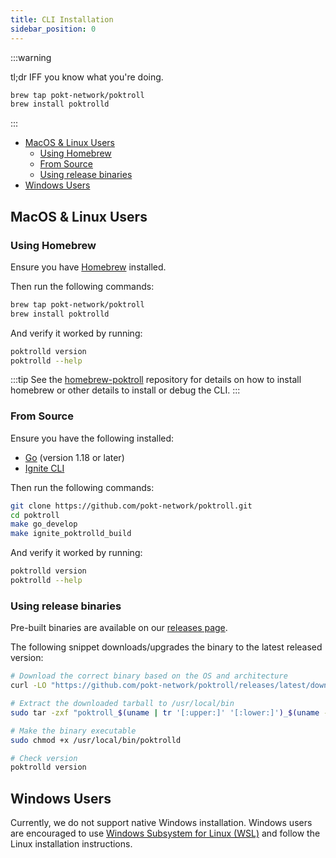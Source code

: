```yaml
---
title: CLI Installation
sidebar_position: 0
---
```


:::warning

tl;dr IFF you know what you're doing.

```bash
brew tap pokt-network/poktroll
brew install poktrolld
```

:::

- [MacOS \& Linux Users](#macos--linux-users)
  - [Using Homebrew](#using-homebrew)
  - [From Source](#from-source)
  - [Using release binaries](#using-release-binaries)
- [Windows Users](#windows-users)

## MacOS & Linux Users

### Using Homebrew

Ensure you have [Homebrew](https://brew.sh/) installed.

Then run the following commands:

```bash
brew tap pokt-network/poktroll
brew install poktrolld
```

And verify it worked by running:

```bash
poktrolld version
poktrolld --help
```

:::tip
See the [homebrew-poktroll](https://github.com/pokt-network/homebrew-poktroll/)
repository for details on how to install homebrew or other details to install
or debug the CLI.
:::

### From Source

Ensure you have the following installed:

- [Go](https://go.dev/doc/install) (version 1.18 or later)
- [Ignite CLI](https://docs.ignite.com/welcome/install)

Then run the following commands:

```bash
git clone https://github.com/pokt-network/poktroll.git
cd poktroll
make go_develop
make ignite_poktrolld_build
```

And verify it worked by running:

```bash
poktrolld version
poktrolld --help
```

### Using release binaries

Pre-built binaries are available on our [releases page](https://github.com/pokt-network/poktroll/releases).

The following snippet downloads/upgrades the binary to the latest released version:

```bash
# Download the correct binary based on the OS and architecture
curl -LO "https://github.com/pokt-network/poktroll/releases/latest/download/poktroll_$(uname | tr '[:upper:]' '[:lower:]')_$(uname -m | sed 's/x86_64/amd64/;s/aarch64/arm64/').tar.gz"

# Extract the downloaded tarball to /usr/local/bin
sudo tar -zxf "poktroll_$(uname | tr '[:upper:]' '[:lower:]')_$(uname -m | sed 's/x86_64/amd64/;s/aarch64/arm64/').tar.gz" -C /usr/local/bin

# Make the binary executable
sudo chmod +x /usr/local/bin/poktrolld

# Check version
poktrolld version
```

## Windows Users

Currently, we do not support native Windows installation. Windows users are encouraged
to use [Windows Subsystem for Linux (WSL)](https://docs.microsoft.com/en-us/windows/wsl/install)
and follow the Linux installation instructions.
